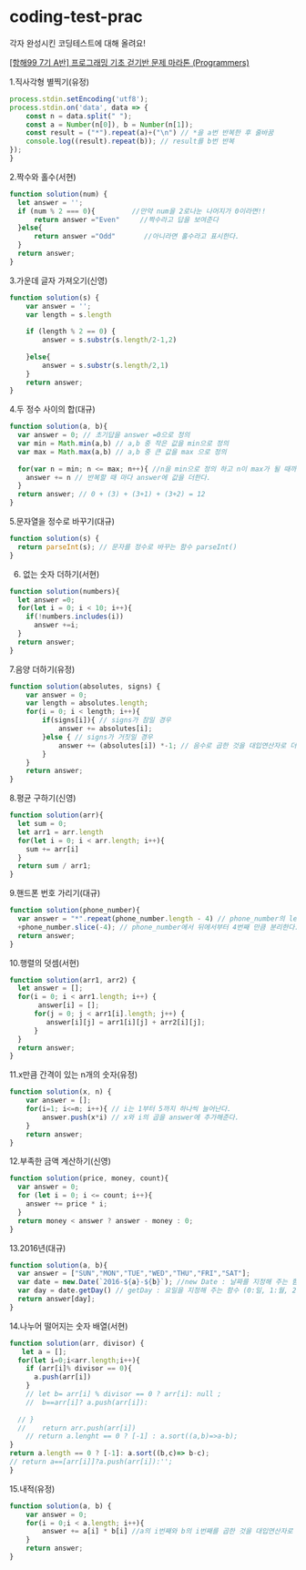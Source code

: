 # coding-test-prac
각자 완성시킨 코딩테스트에 대해 올려요!

[[항해99 7기 A반] 프로그래밍 기초 걷기반 문제 마라톤 (Programmers)](https://docs.google.com/spreadsheets/d/1z0QRXHLpb87YvaTdiBvp_KqRsQztxaIU_xeSLXguH40/edit#gid=557167890)

1.직사각형 별찍기(유정)
```javascript
process.stdin.setEncoding('utf8');
process.stdin.on('data', data => {
    const n = data.split(" ");
    const a = Number(n[0]), b = Number(n[1]);
    const result = ("*").repeat(a)+("\n") // *을 a번 반복한 후 줄바꿈
    console.log((result).repeat(b)); // result를 b번 반복
});
}
```
2.짝수와 홀수(서현)
```javascript
function solution(num) {
  let answer = '';
  if (num % 2 === 0){         //만약 num을 2로나눈 나머지가 0이라면!!
      return answer ="Even"     //짝수라고 답을 보여준다
  }else{
      return answer ="Odd"       //아니라면 홀수라고 표시한다.
  }
  return answer;
}
```
3.가운데 글자 가져오기(신영)
```javascript
function solution(s) {
    var answer = '';
    var length = s.length
    
    if (length % 2 == 0) {
        answer = s.substr(s.length/2-1,2)
        
    }else{
        answer = s.substr(s.length/2,1)
    }
    return answer;
}
```
4.두 정수 사이의 합(대규)
```javascript
function solution(a, b){
  var answer = 0; // 초기답을 answer =0으로 정의
  var min = Math.min(a,b) // a,b 중 작은 값을 min으로 정의
  var max = Math.max(a,b) // a,b 중 큰 값을 max 으로 정의
  
  for(var n = min; n <= max; n++){ //n을 min으로 정의 하고 n이 max가 될 때까지 n에 1씩 더하는 것 반복  
    answer += n // 반복할 때 마다 answer에 값을 더한다.
  }
  return answer; // 0 + (3) + (3+1) + (3+2) = 12
}
```
5.문자열을 정수로 바꾸기(대규)
```javascript
function solution(s) {
  return parseInt(s); // 문자를 정수로 바꾸는 함수 parseInt()
}
```
6. 없는 숫자 더하기(서현)
```javascript
function solution(numbers){
  let answer =0;
  for(let i = 0; i < 10; i++){
    if(!numbers.includes(i))
      answer +=i;
  }
  return answer;
}
```
7.음양 더하기(유정)
```javascript
function solution(absolutes, signs) {
    var answer = 0;
    var length = absolutes.length;
    for(i = 0; i < length; i++){
        if(signs[i]){ // signs가 참일 경우
            answer += absolutes[i];
        }else { // signs가 거짓일 경우
            answer += (absolutes[i]) *-1; // 음수로 곱한 것을 대입연산자로 더해준다.
        }
    }
    return answer;
}
```
8.평균 구하기(신영)
```javascript
function solution(arr){
  let sum = 0;
  let arr1 = arr.length
  for(let i = 0; i < arr.length; i++){
    sum += arr[i]
  }
  return sum / arr1;
}
```
9.핸드폰 번호 가리기(대규)
```javascript
function solution(phone_number){
  var answer = "*".repeat(phone_number.length - 4) // phone_number의 length에서 -4한것만큼 "*"를 반복한 후
  +phone_number.slice(-4); // phone_number에서 뒤에서부터 4번째 만큼 분리한다.
  return answer;
}
```
10.행렬의 덧셈(서현)
```javascript
function solution(arr1, arr2) {
  let answer = [];
  for(i = 0; i < arr1.length; i++) {
       answer[i] = [];   
      for(j = 0; j < arr1[i].length; j++) {
         answer[i][j] = arr1[i][j] + arr2[i][j]; 
      }
  }
  return answer;
}
```
11.x만큼 간격이 있는 n개의 숫자(유정)
```javascript
function solution(x, n) {
    var answer = [];
    for(i=1; i<=n; i++){ // i는 1부터 5까지 하나씩 늘어난다.
        answer.push(x*i) // x와 i의 곱을 answer에 추가해준다.
    }
    return answer;
}
```
12.부족한 금액 계산하기(신영)
```javascript
function solution(price, money, count){
  var answer = 0;
  for (let i = 0; i <= count; i++){
    answer += price * i;
  }
  return money < answer ? answer - money : 0;
}
```
13.2016년(대규)
```javascript
function solution(a, b){
  var answer = ["SUN","MON","TUE","WED","THU","FRI","SAT"];
  var date = new.Date(`2016-${a}-${b}`); //new Date : 날짜를 지정해 주는 함수
  var day = date.getDay() // getDay : 요일을 지정해 주는 함수 (0:일, 1:월, 2:화, 3:수, 4:목, 5:금, 6:토)
  return answer[day];
}
```
14.나누어 떨어지는 숫자 배열(서현)
```javascript
function solution(arr, divisor) {
   let a = [];
  for(let i=0;i<arr.length;i++){
    if (arr[i]% divisor == 0){
      a.push(arr[i])
    }
    // let b= arr[i] % divisor == 0 ? arr[i]: null ;
    //  b==arr[i]? a.push(arr[i]):
     
  // } 
  //    return arr.push(arr[i]) 
    // return a.lenght == 0 ? [-1] : a.sort((a,b)=>a-b);
}
return a.length == 0 ? [-1]: a.sort((b,c)=> b-c);
// return a==[arr[i]]?a.push(arr[i]):'';
}
```
15.내적(유정)
```javascript
function solution(a, b) {
    var answer = 0;
    for(i = 0;i < a.length; i++){
        answer += a[i] * b[i] //a의 i번째와 b의 i번째를 곱한 것을 대입연산자로 더해준다.
    }
    return answer;
}
```
